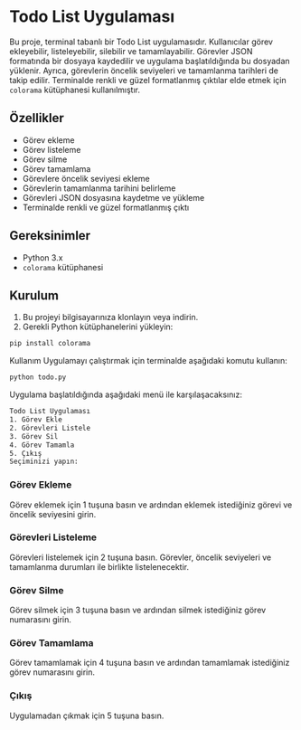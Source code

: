 # Todo List Uygulaması

Bu proje, terminal tabanlı bir Todo List uygulamasıdır. Kullanıcılar görev ekleyebilir, listeleyebilir, silebilir ve tamamlayabilir. Görevler JSON formatında bir dosyaya kaydedilir ve uygulama başlatıldığında bu dosyadan yüklenir. Ayrıca, görevlerin öncelik seviyeleri ve tamamlanma tarihleri de takip edilir. Terminalde renkli ve güzel formatlanmış çıktılar elde etmek için `colorama` kütüphanesi kullanılmıştır.

## Özellikler

- Görev ekleme
- Görev listeleme
- Görev silme
- Görev tamamlama
- Görevlere öncelik seviyesi ekleme
- Görevlerin tamamlanma tarihini belirleme
- Görevleri JSON dosyasına kaydetme ve yükleme
- Terminalde renkli ve güzel formatlanmış çıktı

## Gereksinimler

- Python 3.x
- `colorama` kütüphanesi

## Kurulum

1. Bu projeyi bilgisayarınıza klonlayın veya indirin.
2. Gerekli Python kütüphanelerini yükleyin:

```sh
pip install colorama
```

Kullanım
Uygulamayı çalıştırmak için terminalde aşağıdaki komutu kullanın:

```sh
python todo.py
```

Uygulama başlatıldığında aşağıdaki menü ile karşılaşacaksınız:

```sh
Todo List Uygulaması
1. Görev Ekle
2. Görevleri Listele
3. Görev Sil
4. Görev Tamamla
5. Çıkış
Seçiminizi yapın:
```

### Görev Ekleme
Görev eklemek için 1 tuşuna basın ve ardından eklemek istediğiniz görevi ve öncelik seviyesini girin.

### Görevleri Listeleme
Görevleri listelemek için 2 tuşuna basın. Görevler, öncelik seviyeleri ve tamamlanma durumları ile birlikte listelenecektir.

### Görev Silme
Görev silmek için 3 tuşuna basın ve ardından silmek istediğiniz görev numarasını girin.

### Görev Tamamlama
Görev tamamlamak için 4 tuşuna basın ve ardından tamamlamak istediğiniz görev numarasını girin.

### Çıkış
Uygulamadan çıkmak için 5 tuşuna basın.
